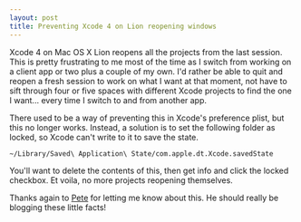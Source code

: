 ```yaml
---
layout: post
title: Preventing Xcode 4 on Lion reopening windows
---
```


Xcode 4 on Mac OS X Lion reopens all the projects from the last session. This is pretty frustrating to me most of the time as I switch from working on a client app or two plus a couple of my own. I'd rather be able to quit and reopen a fresh session to work on what I want at that moment, not have to sift through four or five spaces with different Xcode projects to find the one I want... every time I switch to and from another app.

There used to be a way of preventing this in Xcode's preference plist, but this no longer works. Instead, a solution is to set the following folder as locked, so Xcode can't write to it to save the state.

    ~/Library/Saved\ Application\ State/com.apple.dt.Xcode.savedState

You'll want to delete the contents of this, then get info and click the locked checkbox. Et voila, no more projects reopening themselves.

Thanks again to [Pete](http://twitter.com/dative) for letting me know about this. He should really be blogging these little facts!
